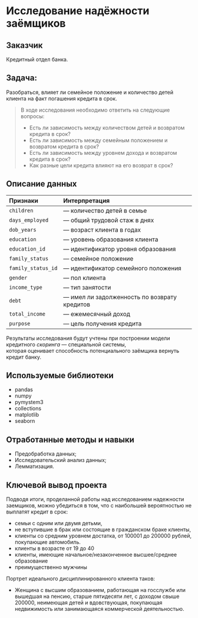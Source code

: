 # Исследование надёжности заёмщиков
## Заказчик
Кредитный отдел банка.
## Задача:
Разобраться, влияет ли семейное положение и количество детей клиента на факт погашения кредита в срок.
>В ходе исследования необходимо ответить на следующие вопросы:
>- Есть ли зависимость между количеством детей и возвратом кредита в срок?
>- Есть ли зависимость между семейным положением и возвратом кредита в срок?
>- Есть ли зависимость между уровнем дохода и возвратом кредита в срок?
>- Как разные цели кредита влияют на его возврат в срок?

## Описание данных

|Признаки|Интерпретация|
|:--- |:----------- |
|`children`| — количество детей в семье|
|`days_employed`| — общий трудовой стаж в днях|
|`dob_years`| — возраст клиента в годах|
|`education`| — уровень образования клиента|
|`education_id`| — идентификатор уровня образования|
|`family_status`| — семейное положение|
|`family_status_id`| — идентификатор семейного положения|
|`gender`| — пол клиента|
|`income_type`| — тип занятости|
|`debt`| — имел ли задолженность по возврату кредитов|
|`total_income`| — ежемесячный доход|
|`purpose`| — цель получения кредита|

Результаты исследования будут учтены при построении модели кредитного *скоринга* — специальной системы,\
которая оценивает способность потенциального заёмщика вернуть кредит банку.
## Используемые библиотеки
* pandas
* numpy
* pymystem3
* collections
* matplotlib
* seaborn
## Отработанные методы и навыки
* Предобработка данных;
* Исследовательский анализ данных;
* Лемматизация.
## Ключевой вывод проекта
Подводя итоги, проделанной работы над исследованием надежности заемщиков, можно убедиться в том, что с наибольшей вероятностью не выплатят кредит в срок:
* семьи с одним или двумя детьми,
* не вступившие в брак или состоящие в гражданском браке клиенты,
* клиенты со средним уровнем достатка, от 100001 до 200000 рублей, покупающие автомобиль. 
* клиенты в возрасте от 19 до 40
* клиенты, имеющие начальное/незаконченное высшее/среднее образование
* преимущественно мужчины

Портрет идеального дисциплинированного клиента таков:
* Женщина с высшим образованием, работающая на госслужбе или вышедшая на пенсию, старше пятидесяти лет, с доходом свыше 200000, неимеющая детей и вдовствующая, покупающая недвижимость или занимающаяся коммерческой деятельностью.
